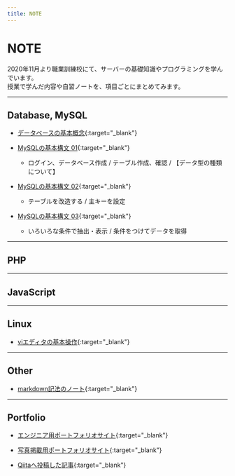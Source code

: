 ```yaml
---
title: NOTE
---
```


# NOTE
2020年11月より職業訓練校にて、サーバーの基礎知識やプログラミングを学んでいます。  
授業で学んだ内容や自習ノートを、項目ごとにまとめてみます。  

---

## Database, MySQL  
* [データベースの基本概念](note/database_01.md){:target="_blank"}  

* [MySQLの基本構文 01](note/mysql_01.md){:target="_blank"}  
  - ログイン、データベース作成 / テーブル作成、確認 / 【データ型の種類について】  

* [MySQLの基本構文 02](note/mysql_02.md){:target="_blank"}  
  - テーブルを改造する / 主キーを設定  

* [MySQLの基本構文 03](note/mysql_03.md){:target="_blank"}  
  - いろいろな条件で抽出・表示 / 条件をつけてデータを取得  

---

## PHP

---

## JavaScript  

---

## Linux  
* [viエディタの基本操作](note/vieditor.md){:target="_blank"}  

---

## Other
* [markdown記法のノート](note/markdown.md){:target="_blank"}  

---  

## Portfolio
* [エンジニア用ポートフォリオサイト](https://shoheiphoto.github.io/00/portfolio/){:target="_blank"}  

* [写真掲載用ポートフォリオサイト](https://shoheiphoto.github.io/00/){:target="_blank"}  

* [Qiitaへ投稿した記事](https://qiita.com/suitoupen){:target="_blank"}  

